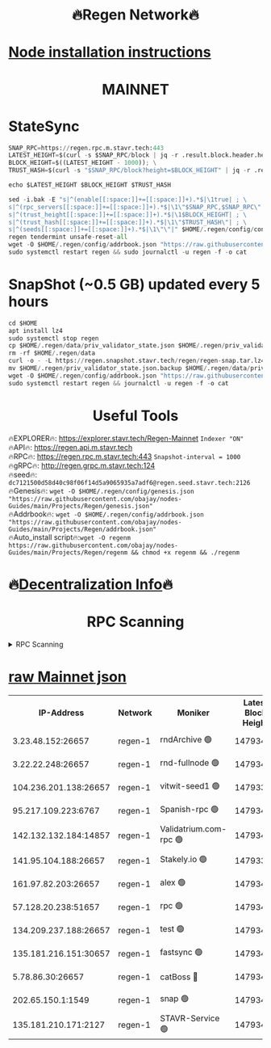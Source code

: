 <h1 align="center"> 🔥Regen Network🔥</h1>

[Node installation instructions](https://github.com/obajay/nodes-Guides/tree/main/Projects/Regen)
=
<h1 align="center"> MAINNET</h1>

# StateSync
```python
SNAP_RPC=https://regen.rpc.m.stavr.tech:443
LATEST_HEIGHT=$(curl -s $SNAP_RPC/block | jq -r .result.block.header.height); \
BLOCK_HEIGHT=$((LATEST_HEIGHT - 1000)); \
TRUST_HASH=$(curl -s "$SNAP_RPC/block?height=$BLOCK_HEIGHT" | jq -r .result.block_id.hash)

echo $LATEST_HEIGHT $BLOCK_HEIGHT $TRUST_HASH

sed -i.bak -E "s|^(enable[[:space:]]+=[[:space:]]+).*$|\1true| ; \
s|^(rpc_servers[[:space:]]+=[[:space:]]+).*$|\1\"$SNAP_RPC,$SNAP_RPC\"| ; \
s|^(trust_height[[:space:]]+=[[:space:]]+).*$|\1$BLOCK_HEIGHT| ; \
s|^(trust_hash[[:space:]]+=[[:space:]]+).*$|\1\"$TRUST_HASH\"| ; \
s|^(seeds[[:space:]]+=[[:space:]]+).*$|\1\"\"|" $HOME/.regen/config/config.toml
regen tendermint unsafe-reset-all
wget -O $HOME/.regen/config/addrbook.json "https://raw.githubusercontent.com/obajay/nodes-Guides/main/Projects/Regen/addrbook.json"
sudo systemctl restart regen && sudo journalctl -u regen -f -o cat
```
# SnapShot (~0.5 GB) updated every 5 hours
```python
cd $HOME
apt install lz4
sudo systemctl stop regen
cp $HOME/.regen/data/priv_validator_state.json $HOME/.regen/priv_validator_state.json.backup
rm -rf $HOME/.regen/data
curl -o - -L https://regen.snapshot.stavr.tech/regen/regen-snap.tar.lz4 | lz4 -c -d - | tar -x -C $HOME/.regen --strip-components 2
mv $HOME/.regen/priv_validator_state.json.backup $HOME/.regen/data/priv_validator_state.json
wget -O $HOME/.regen/config/addrbook.json "https://raw.githubusercontent.com/obajay/nodes-Guides/main/Projects/Regen/addrbook.json"
sudo systemctl restart regen && journalctl -u regen -f -o cat
```

 <h1 align="center"> Useful Tools</h1>

🔥EXPLORER🔥:     https://explorer.stavr.tech/Regen-Mainnet        `Indexer "ON"` \
🔥API🔥:          https://regen.api.m.stavr.tech \
🔥RPC🔥:          https://regen.rpc.m.stavr.tech:443              `Snapshot-interval = 1000` \
🔥gRPC🔥:         http://regen.grpc.m.stavr.tech:124 \
🔥seed🔥:      `dc7121500d58d40c98f06f14d5a9065935a7adf6@regen.seed.stavr.tech:2126` \
🔥Genesis🔥:   `wget -O $HOME/.regen/config/genesis.json "https://raw.githubusercontent.com/obajay/nodes-Guides/main/Projects/Regen/genesis.json"` \
🔥Addrbook🔥:  `wget -O $HOME/.regen/config/addrbook.json "https://raw.githubusercontent.com/obajay/nodes-Guides/main/Projects/Regen/addrbook.json"` \
🔥Auto_install script🔥:`wget -O regenm https://raw.githubusercontent.com/obajay/nodes-Guides/main/Projects/Regen/regenm && chmod +x regenm && ./regenm`

🔥[Decentralization Info](https://github.com/obajay/StateSync-snapshots/tree/main/Projects/Regen/Decentralization)🔥
=
<h1 align="center"> RPC Scanning</h1>

<details>
<summary>RPC Scanning</summary>

<h2 align="center"> We scan nodes in real time every 4 hours. And we provide the final result of RPC endpoints.
We cannot influence the operation of these nodes in any way. </h2>


```python
If Voting Power is higher than 0 --> then the Node is a validator of the network and may be subject to attack and be a potential threat to the chain.
```
```python
We marked such validators with a red symbol
```

</details>

[raw Mainnet json](https://rpc-check.regenm.stavr.tech/regenm/rpc-regenm-result.json)
=


<table><tr><th>IP-Address</th><th>Network</th><th>Moniker</th><th>Latest Block Height</th><th>Earliest Block Height</th><th>Catching Up</th><th>Tx Index</th><th>Voting Power</th><th>Scan Time</th></tr><tr><td>3.23.48.152:26657</td><td>regen-1</td><td>rndArchive 🟢</td><td>14793400</td><td>1</td><td>False</td><td>on</td><td>0</td><td>2024-02-21T10:35:25.832470840UTC</td></tr><tr><td>3.22.22.248:26657</td><td>regen-1</td><td>rnd-fullnode 🟢</td><td>14793400</td><td>4134001</td><td>False</td><td>on</td><td>0</td><td>2024-02-21T10:35:23.069425036UTC</td></tr><tr><td>104.236.201.138:26657</td><td>regen-1</td><td>vitwit-seed1 🟢</td><td>14793395</td><td>8943001</td><td>False</td><td>on</td><td>0</td><td>2024-02-21T10:34:55.252750721UTC</td></tr><tr><td>95.217.109.223:6767</td><td>regen-1</td><td>Spanish-rpc 🟢</td><td>14793403</td><td>10068001</td><td>False</td><td>on</td><td>0</td><td>2024-02-21T10:35:43.944787868UTC</td></tr><tr><td>142.132.132.184:14857</td><td>regen-1</td><td>Validatrium.com-rpc 🟢</td><td>14793404</td><td>11175001</td><td>False</td><td>on</td><td>0</td><td>2024-02-21T10:35:46.270997142UTC</td></tr><tr><td>141.95.104.188:26657</td><td>regen-1</td><td>Stakely.io 🟢</td><td>14793398</td><td>13442501</td><td>False</td><td>on</td><td>0</td><td>2024-02-21T10:35:12.023150956UTC</td></tr><tr><td>161.97.82.203:26657</td><td>regen-1</td><td>alex 🟢</td><td>14793401</td><td>13992001</td><td>False</td><td>on</td><td>0</td><td>2024-02-21T10:35:32.943255416UTC</td></tr><tr><td>57.128.20.238:51657</td><td>regen-1</td><td>rpc 🟢</td><td>14793402</td><td>13992001</td><td>False</td><td>on</td><td>0</td><td>2024-02-21T10:35:39.435803879UTC</td></tr><tr><td>134.209.237.188:26657</td><td>regen-1</td><td>test 🟢</td><td>14793405</td><td>13992001</td><td>False</td><td>on</td><td>0</td><td>2024-02-21T10:35:56.896219772UTC</td></tr><tr><td>135.181.216.151:30657</td><td>regen-1</td><td>fastsync 🟢</td><td>14793401</td><td>14457001</td><td>False</td><td>off</td><td>0</td><td>2024-02-21T10:35:32.607895456UTC</td></tr><tr><td>5.78.86.30:26657</td><td>regen-1</td><td>catBoss 🔴</td><td>14793407</td><td>14650701</td><td>False</td><td>on</td><td>9098101926</td><td>2024-02-21T10:36:06.091887271UTC</td></tr><tr><td>202.65.150.1:1549</td><td>regen-1</td><td>snap 🟢</td><td>14793411</td><td>14786977</td><td>False</td><td>on</td><td>0</td><td>2024-02-21T10:36:31.982288888UTC</td></tr><tr><td>135.181.210.171:2127</td><td>regen-1</td><td>STAVR-Service 🟢</td><td>14793408</td><td>14791301</td><td>False</td><td>on</td><td>0</td><td>2024-02-21T10:36:10.617438664UTC</td></tr></table>